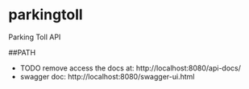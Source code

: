 # parkingtoll
Parking Toll API


##PATH
- TODO remove access the docs at: http://localhost:8080/api-docs/
- swagger doc: http://localhost:8080/swagger-ui.html

